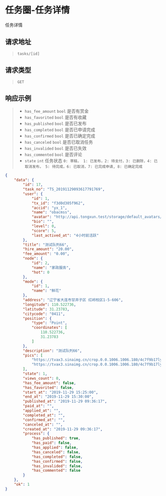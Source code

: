 # 任务圈-任务详情

任务详情

## 请求地址

> `tasks/[id]`

## 请求类型

> `GET`

## 响应示例

> - `has_fee_amount` `bool` 是否有赏金
> - `has_favorited` `bool` 是否有收藏
> - `has_published` `bool` 是否已发布
> - `has_completed` `bool` 是否已申请完成
> - `has_confirmed` `bool` 是否已确定完成
> - `has_canceled` `bool` 是否已取消任务
> - `has_invalided` `bool` 是否已失效
> - `has_commented` `bool` 是否评论
> - `state` `int` 任务状态 `0: 草稿， 1: 已发布，2: 待支付，3: 已删除，4: 已取消发布， 5: 待完成，6: 已取消，7: 已完成申请, 8: 已确定完成`

```json
{
    "data": {
        "id": 17,
        "task_no": "TS_20191129093617791769",
        "user": {
            "id": 1,
            "tx_id": "f3d0d305f962",
            "accid": "yx_1",
            "name": "obacmss",
            "avatar": "http://api.tongxun.test/storage/default_avatars/pic_020.jpg",
            "bio": "",
            "level": 0,
            "score": 5,
            "last_actived_at": "4小时前活跃"
        },
        "title": "测试队列66",
        "hire_amount": "20.00",
        "fee_amount": "0.00",
        "node": {
            "id": 2,
            "name": "家政服务",
            "hot": 0
        },
        "mode": {
            "id": 1,
            "name": "鲜花"
        },
        "address": "辽宁省大连市甘井子区 红岭校区1-5-606",
        "longitude": 110.522736,
        "latitude": 31.23783,
        "citycode": "0411",
        "position": {
            "type": "Point",
            "coordinates": [
                110.522736,
                31.23783
            ]
        },
        "description": "测试队列66",
        "pics": [
            "https://tvax3.sinaimg.cn/crop.0.0.1006.1006.180/4c7f9b17ly8fwpigg780qj20ry0ryabc.jpg",
            "https://tvax3.sinaimg.cn/crop.0.0.1006.1006.180/4c7f9b17ly8fwpigg780qj20ry0ryabc.jpg"
        ],
        "state": 1,
        "views_count": 0,
        "has_fee_amount": false,
        "has_favorited": false,
        "start_at": "2019-11-29 15:25:00",
        "end_at": "2019-11-29 15:30:00",
        "published_at": "2019-11-29 09:36:17",
        "paid_at": "",
        "applied_at": "",
        "completed_at": "",
        "confirmed_at": "",
        "canceled_at": "",
        "created_at": "2019-11-29 09:36:17",
        "process": {
            "has_published": true,
            "has_paid": false,
            "has_applied": false,
            "has_canceled": false,
            "has_completed": false,
            "has_confirmed": false,
            "has_invalided": false,
            "has_commented": false
        }
    },
    "ok": 1
}
```